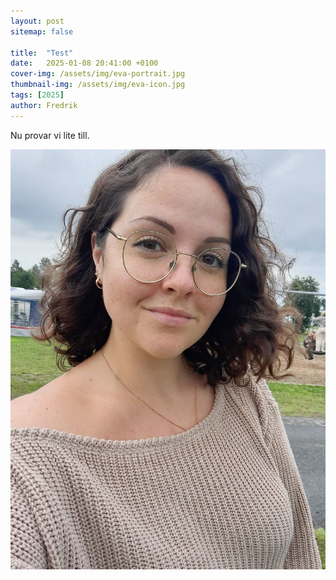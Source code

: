 ```yaml
---
layout: post
sitemap: false

title:  "Test"
date:   2025-01-08 20:41:00 +0100
cover-img: /assets/img/eva-portrait.jpg
thumbnail-img: /assets/img/eva-icon.jpg
tags: [2025]
author: Fredrik
---
```


Nu provar vi lite till.

![](/assets/img/eva-portrait.jpg)